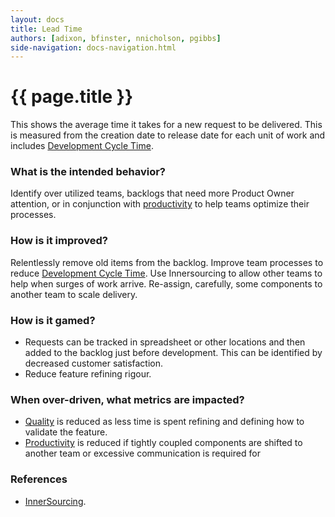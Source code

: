 ```yaml
---
layout: docs
title: Lead Time
authors: [adixon, bfinster, nnicholson, pgibbs]
side-navigation: docs-navigation.html
---
```


# {{ page.title }}

This shows the average time it takes for a new request to be delivered. This is
measured from the creation date to release date for each unit of work and includes [Development Cycle Time](./development-cycle-time.html).

### What is the intended behavior?

Identify over utilized teams, backlogs that need more Product Owner attention,
or in conjunction with [productivity](./productivity.html) to help teams optimize their processes.

### How is it improved?

Relentlessly remove old items from the backlog.
Improve team processes to reduce [Development Cycle Time](./development-cycle-time.html).
Use Innersourcing to allow other teams to help when surges of work arrive.
Re-assign, carefully, some components to another team to scale delivery.

### How is it gamed?

- Requests can be tracked in spreadsheet or other locations and then added to
  the backlog just before development. This can be identified by decreased
  customer satisfaction.
- Reduce feature refining rigour.

### When over-driven, what metrics are impacted?

- [Quality](./quality.html) is reduced as less time is spent refining and defining
  how to validate the feature.
- [Productivity](./productivity.html) is reduced if tightly coupled components are
  shifted to another team or excessive communication is required for

### References

- [InnerSourcing](https://paypal.github.io/InnerSourceCommons/).
